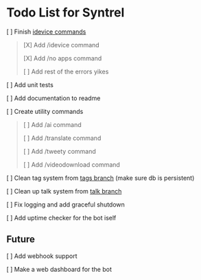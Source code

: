 # Todo List for Syntrel

[ ] Finish [idevice commands](https://github.com/jkcoxson/idevice/blob/master/idevice/src/lib.rs#L522)
> [X] Add /idevice command
>
> [X] Add /no apps command
>
> [ ] Add rest of the errors yikes

[ ] Add unit tests

[ ] Add documentation to readme

[ ] Create utility commands
> [ ] Add /ai command 
> 
> [ ] Add /translate command
> 
> [ ] Add /tweety command
> 
> [ ] Add /videodownload command

[ ] Clean tag system from [tags branch](https://github.com/neoarz/Syntrel/tree/tags) (make sure db is persistent)

[ ] Clean up talk system from [talk branch](https://github.com/neoarz/Syntrel/tree/talk)

[ ] Fix logging and add graceful shutdown

[ ] Add uptime checker for the bot iself 




## Future

[ ] Add webhook support

[ ] Make a web dashboard for the bot